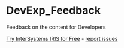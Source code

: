 # DevExp_Feedback
Feedback on the content for Developers


[Try InterSystems IRIS for Free](https://www.intersystems.com/try-intersystems-iris-for-free/) - [report issues](https://github.com/intersystems-community/Dev_Feedback/projects/1)
